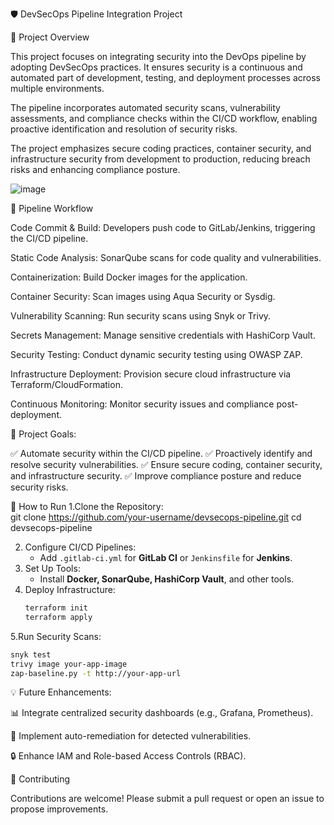 🛡️ DevSecOps Pipeline Integration Project

📌 Project Overview

This project focuses on integrating security into the DevOps pipeline by adopting DevSecOps practices. It ensures security is a continuous and automated part of development, testing, and deployment processes across multiple environments.

The pipeline incorporates automated security scans, vulnerability assessments, and compliance checks within the CI/CD workflow, enabling proactive identification and resolution of security risks.

The project emphasizes secure coding practices, container security, and infrastructure security from development to production, reducing breach risks and enhancing compliance posture.


![image](https://github.com/user-attachments/assets/92b576b8-4c6f-4e2c-a2eb-212688947125)

🚀 Pipeline Workflow

Code Commit & Build: Developers push code to GitLab/Jenkins, triggering the CI/CD pipeline.

Static Code Analysis: SonarQube scans for code quality and vulnerabilities.

Containerization: Build Docker images for the application.

Container Security: Scan images using Aqua Security or Sysdig.

Vulnerability Scanning: Run security scans using Snyk or Trivy.

Secrets Management: Manage sensitive credentials with HashiCorp Vault.

Security Testing: Conduct dynamic security testing using OWASP ZAP.

Infrastructure Deployment: Provision secure cloud infrastructure via Terraform/CloudFormation.

Continuous Monitoring: Monitor security issues and compliance post-deployment.

🎯 Project Goals:

✅ Automate security within the CI/CD pipeline.
✅ Proactively identify and resolve security vulnerabilities.
✅ Ensure secure coding, container security, and infrastructure security.
✅ Improve compliance posture and reduce security risks.

📂 How to Run
1.Clone the Repository:  
  git clone https://github.com/your-username/devsecops-pipeline.git
  cd devsecops-pipeline

2. Configure CI/CD Pipelines: 
   - Add `.gitlab-ci.yml` for **GitLab CI** or `Jenkinsfile` for **Jenkins**.  
3. Set Up Tools:
   - Install **Docker, SonarQube, HashiCorp Vault**, and other tools.  
4. Deploy Infrastructure:
   ```bash
   terraform init
   terraform apply
   ```
5.Run Security Scans:
   ```bash
   snyk test  
   trivy image your-app-image  
   zap-baseline.py -t http://your-app-url  
   ```  

💡 Future Enhancements:

📊 Integrate centralized security dashboards (e.g., Grafana, Prometheus).

🚀 Implement auto-remediation for detected vulnerabilities.

🔒 Enhance IAM and Role-based Access Controls (RBAC).

🤝 Contributing

Contributions are welcome! Please submit a pull request or open an issue to propose improvements.



